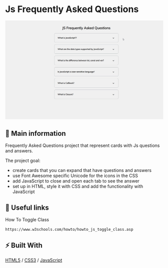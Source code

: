 # Js Frequently Asked Questions

![cover](./assets/faq.gif)

## 🦉 Main information

Frequently Asked Questions project that represent cards with Js questions and answers.

The project goal:
- create cards that you can expand that have questions and answers
- use Font Awesome specific Unicode for the icons in the CSS
- add JavaScript to close and open each tab to see the answer
- set up in HTML, style it with CSS and add the functionality with JavaScript

## 🦊 Useful links 

How To Toggle Class

```
https://www.w3schools.com/howto/howto_js_toggle_class.asp
```

## ⚡ Built With
[HTML5](https://www.w3schools.com/html/) / [CSS3](https://www.w3schools.com/css/) / [JavaScript](https://www.w3schools.com/js/)